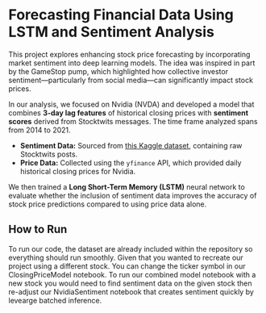 # Forecasting Financial Data Using LSTM and Sentiment Analysis

This project explores enhancing stock price forecasting by incorporating market sentiment into deep learning models. The idea was inspired in part by the GameStop pump, which highlighted how collective investor sentiment—particularly from social media—can significantly impact stock prices.

In our analysis, we focused on Nvidia (NVDA) and developed a model that combines **3-day lag features** of historical closing prices with **sentiment scores** derived from Stocktwits messages. The time frame analyzed spans from 2014 to 2021.

- **Sentiment Data:** Sourced from [this Kaggle dataset](https://www.kaggle.com/datasets/frankcaoyun/stocktwits-2020-2022-raw), containing raw Stocktwits posts.
- **Price Data:** Collected using the `yfinance` API, which provided daily historical closing prices for Nvidia.

We then trained a **Long Short-Term Memory (LSTM)** neural network to evaluate whether the inclusion of sentiment data improves the accuracy of stock price predictions compared to using price data alone.

## How to Run

To run our code, the dataset are already included within the repository so everything should run smoothly. Given that you wanted to recreate our project using a different stock. You can change the ticker symbol in our ClosingPriceModel notebook. To run our combined model notebook with a new stock you would need to find sentiment data on the given stock then re-adjust our NvidiaSentiment notebook that creates sentiment quickly by levearge batched inference.